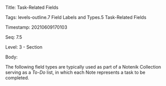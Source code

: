 Title:  Task-Related Fields

Tags:   levels-outline.7 Field Labels and Types.5 Task-Related Fields

Timestamp: 20210609170103

Seq:    7.5

Level:  3 - Section

Body: 

The following field types are typically used as part of a Notenik Collection serving as a *To-Do* list, in which each Note represents a task to be completed. 

